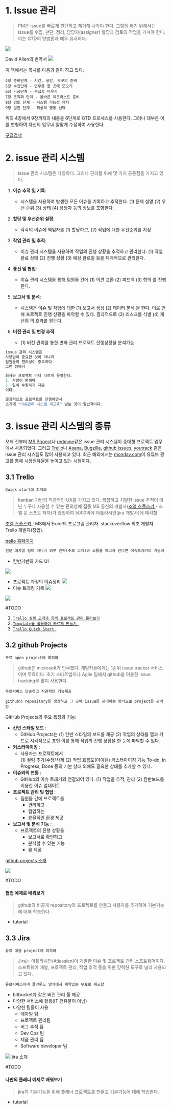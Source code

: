 
# 1. Issue 관리 

> PM은 issue를 빠르게 판단하고 제거해 나가야 한다. 그렇게 하기 위해서는 issue를 수집, 판단, 정리, 담당자(assigner) 할당과 검토의 작업을 거쳐야 한다. 이는 GTD의 방법론과 매우 유사하다. 

![](images/pm_issue_0.png)

David Allen의 번역서 
![](GTD.jpg)

이 책에서는 목차를 다음과 같이 하고 있다. 
~~~
4장 준비단계 - 시간, 공간, 도구의 준비  
5장 수집단계 - 업무를 한 곳에 모으기  
6장 가공단계 - 수집함 비우기  
7장 조직화 단계 - 올바른 체크리스트 준비  
8장 검토 단계 - 시스템 가능성 유지  
9장 실천 단계 - 최상의 행동 선택
~~~

위의 4장에서 9장까지의 내용을 6단계로 GTD 프로세스를 사용한다. 그러나 대부분 이를 변형하여 자신의 업무네 알맞게 수정하여 사용한다. 

[구글검색](https://www.google.com/search?q=GTD+%EC%9D%BC%EC%B2%98%EB%A6%AC&sca_esv=594657827&rlz=1C5CHFA_enKR1063KR1063&sxsrf=AM9HkKkG2Ng9RoYKjks5T0TS8vsfQQ2TDg%3A1703983239197&ei=h7iQZf3WC8Ws-QaY_Y_ICQ&ved=0ahUKEwi9trOduLiDAxVFVt4KHZj-A5kQ4dUDCBE&uact=5&oq=GTD+%EC%9D%BC%EC%B2%98%EB%A6%AC&gs_lp=Egxnd3Mtd2l6LXNlcnAiDUdURCDsnbzsspjrpqwyBRAhGKABMgUQIRigAUiCEVDdCFjOD3ADeAGQAQGYAYwBoAH6BqoBAzAuN7gBA8gBAPgBAcICChAAGEcY1gQYsAPCAgUQABiABMICCBAAGIAEGKIE4gMEGAAgQYgGAZAGCg&sclient=gws-wiz-serp)
# 2. issue 관리 시스템 

> issue 관리 시스템은 다양하다. 그러나 관리를 위해 몇 가지 공통점을 가지고 있다. 

1. **이슈 추적 및 기록**: 
   - 시스템을 사용하여 발생한 모든 이슈를 기록하고 추적한다. 
	   (1) 문제 설명
	   (2) 우선 순위 
	   (3) 상태 
	   (4) 담당자 
	   등의 정보를 포함한다.
    
2. **할당 및 우선순위 설정**: 
   - 각각의 이슈에 책임자를 
	   (1) 할당하고, 
	   (2) 작업에 대한 우선순위를 지정
    
3. **작업 관리 및 추적**: 
   - 이슈 관리 시스템을 사용하여 작업의 진행 상황을 추적하고 관리한다. 
	   (1) 작업 완료 상태
	   (2) 진행 상황 
	   (3) 예상 완료일 
	   등을 체계적으로 관리한다.
    
4. **통신 및 협업**: 
   - 이슈 관리 시스템을 통해 팀원들 간에 
	   (1) 의견 교환 
	   (2) 피드백
	   (3) 합의
	   를 진행한다. 
    
5. **보고서 및 분석**: 
   - 시스템은 이슈 및 작업에 대한 
	   (1) 보고서 생성 
	   (2) 데이터 분석 
	   을 한다. 이로 인해 프로젝트 진행 상황을 파악할 수 있다. 결과적으로 
	   (3) 리스크를 식별
	   (4) 개선점
	   의 효과를 얻는다.
    
6. **버전 관리 및 변경 추적**: 
   - (1) 버전 관리를 통한 변화 관리 
	   프로젝트 진행상황을 분석가능

~~~java
issue 관리 시스템은 
사용법이 중요한 것이 아니라 
팀원들의 편의성이 중요하다. 
그런 점에서 

회사와 프로젝트 마다 다르게 운영한다. 
1. 사람이 편해야
2. 일이 수월하기 때문
이다.

결과적으로 프로젝트를 진행하면서 
초기에 "이슈관리 시스템 재교육" 받는 것이 일반적이다. 
~~~
# 3. issue 관리 시스템의 종류

오래 전부터 [MS Prjoect](https://ko.wikipedia.org/wiki/%EB%A7%88%EC%9D%B4%ED%81%AC%EB%A1%9C%EC%86%8C%ED%94%84%ED%8A%B8_%ED%94%84%EB%A1%9C%EC%A0%9D%ED%8A%B8)나 [redmine](https://ko.wikipedia.org/wiki/%EB%A0%88%EB%93%9C%EB%A7%88%EC%9D%B8)같은 issue 관리 시스템이 중대형 프로젝트 업무에서 사용되었다. 그리고 [Trello](https://trello.com/)나 [Asana](https://asana.com/ko), [Bugzilla](https://www.bugzilla.org/), [github issues](https://github.com/features/issues), [youtrack](https://www.jetbrains.com/ko-kr/youtrack/) 같은 issue 관리 시스템도 많이 사용되고 있다.  최근 해외에서는 [monday.com](https://monday.com/lang/ko)이 유튜브 광고를 통해 시장점유율을 높이고 있는 시점이다. 
	
## 3.1 Trello
`Quick start에 최적화`
> kanban 기반의 직관적인  UX를 가지고 있다.
> 복잡하고 치밀한 issue 추적이 아닌 누구나 사용할 수 있는 편의성에 집중
> MS 출신의 개발자([조엘 스폴스키 ](https://ko.wikipedia.org/wiki/%EC%A1%B0%EC%97%98_%EC%8A%A4%ED%8F%AC%EC%8A%A4%ED%82%A4)- 조엘 온 소프트 저자)가 창업하여 5000억에 아틀라시안(jira 개발사)에 매각함

[조엘 스폴스키 ](https://ko.wikipedia.org/wiki/%EC%A1%B0%EC%97%98_%EC%8A%A4%ED%8F%AC%EC%8A%A4%ED%82%A4): MS에서 Excel의 프로그램 관리자. stackoverflow 최초 개발자. Trello 개발자(창업).

[trello 홈페이지](https://trello.com)

~~~python
전문 애자일 팀이 아니라 외부 인력(주로 고객)과 소통을 하고자 한다면 이슈트래커의 기능에 충실한 "jira"나 "github projects"보다는 "trello"가 월등한 만족도를 가지고 있다. 
~~~

- 칸반기반의 카드 UI

![](images/trello_2.png)
- 프로젝트 과정의 이슈정리 
![](images/trello_4.png)
- 이슈 트래킹 기록
![](images/trello_5.png)

![](images/trello_7.gif)


#TODO
1. [`Trello 실제 고객과 함께 프로젝트 관리 둘러보기`](https://trello.com)
2. [`Template를 활용하여 빠르게 만들기 `](https://trello.com)
3. [`Trello Quick Start `](4._trello_quickstart.md)

## 3.2 github Projects
`무료 open project에 최적화`
> github은 microsoft가 인수했다.  개발자들에게는 1순위 issue tracker 서비스이며 무료이다. 초기 스타트업이나 Agile 팀에서 github을 이용한 issue tracking을 많이 사용한다. 

`무료서비스 단순하고 직관적인 기능제공`

~~~
github의 repository를 생성하고 그 곳에 issue를 관리하는 방식으로 project를 관리함
~~~

GitHub Projects의 주요 특징과 기능: 
-  **칸반 스타일 보드** : 
	  - GitHub Projects는 
		  (1) 칸반 스타일의 보드를 제공 
		  (2) 작업의 상태를 열과 카드로 시각적으로 표현
		 이를 통해 작업의 진행 상황을 한 눈에 파악할 수 있다. 
-  **커스터마이징** : 
	  - 사용자는 프로젝트에서  
		  (1) 컬럼 추가/수정/삭제 
		  (2) 작업 흐름도(아이템) 커스터마이징 가능
		   To-do, In Progress, Done 등의 기본 상태 
		   외에도 필요한 상태를 추가할 수 있다. 
-  **이슈와의 연동** : 
	  - GitHub의 이슈 트래커와 연결되어 있다.
		  (1) 작업을 추적,  관리
		  (2) 칸반보드를 이용한 이슈 업데이트 
-  **프로젝트 관리 및 협업** : 
	  - 팀원들 간에 프로젝트를 
		  - 관리하고 
		  - 협업하는 
		  - 효율적인 환경 제공
-  **보고서 및 분석 기능** : 
	  - 프로젝트의 진행 상황을 
		  - 보고서로 확인하고 
		  - 분석할 수 있는 기능
		  - 을 제공

[github projects 소개](https://docs.github.com/en/issues/planning-and-tracking-with-projects/learning-about-projects/about-projects)

![](images/github_0.png)



#TODO 
#### 협업 예제로 배워보기 
> github의 비공개 repository와 프로젝트를 만들고 사용자를 추가하여 기본기능에 대해 학습한다. 

- tutorial

## 3.3 Jira
`유료 대형 project에 최적화`
> Jira는 아틀라시안(Atlassian)이 개발한 이슈 및 프로젝트 관리 소프트웨어이다. 소프트웨어 개발, 프로젝트 관리, 작업 추적 등을 위한 강력한 도구로 널리 사용되고 있다.

`유료서비스이며 클라우드 방식에서 제약있는 무료로 제공함`

- bitbucket과 같은 버전 관리 툴 제공
- 다양한 서비스에 활용(IT 전유물이 아님)
- 다양한 팀들이 사용
	- 애자일 팀 
	- 프로젝트 관리팀
	- 버그 추적 팀
	- Dev Ops 팀
	- 제품 관리 팀
	- Software developer 팀

![](images/jira_0.png)
[jira 소개](https://www.atlassian.com/ko/software/jira/guides/getting-started/introduction#dig-into-specific-features) 



#TODO 
#### 나만의 플래너 예제로 배워보기 
> jira의 기본기능을 위해 플래너 프로젝트를 만들고 기본기능에 대해 학습한다. 

- tutorial